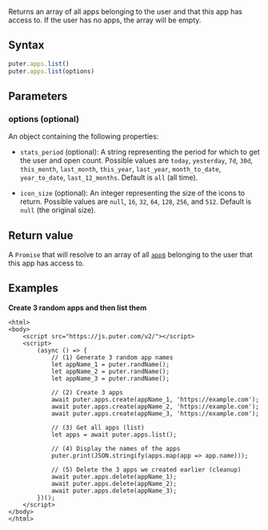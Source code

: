 Returns an array of all apps belonging to the user and that this app has access to. If the user has no apps, the array will be empty.

## Syntax
```js
puter.apps.list()
puter.apps.list(options)
```

## Parameters

### options (optional)

An object containing the following properties:

- `stats_period` (optional): A string representing the period for which to get the user and open count. Possible values are `today`, `yesterday`, `7d`, `30d`, `this_month`, `last_month`, `this_year`, `last_year`, `month_to_date`, `year_to_date`, `last_12_months`. Default is `all` (all time).

- `icon_size` (optional): An integer representing the size of the icons to return. Possible values are `null`, `16`, `32`, `64`, `128`, `256`, and `512`. Default is `null` (the original size).

## Return value
A `Promise` that will resolve to an array of all [`app`s](/Objects/app/) belonging to the user that this app has access to.

## Examples

<strong class="example-title">Create 3 random apps and then list them</strong>
```html;app-list
<html>
<body>
    <script src="https://js.puter.com/v2/"></script>
    <script>
        (async () => {
            // (1) Generate 3 random app names
            let appName_1 = puter.randName();
            let appName_2 = puter.randName();
            let appName_3 = puter.randName();

            // (2) Create 3 apps
            await puter.apps.create(appName_1, 'https://example.com');
            await puter.apps.create(appName_2, 'https://example.com');
            await puter.apps.create(appName_3, 'https://example.com');

            // (3) Get all apps (list)
            let apps = await puter.apps.list();

            // (4) Display the names of the apps
            puter.print(JSON.stringify(apps.map(app => app.name)));

            // (5) Delete the 3 apps we created earlier (cleanup)
            await puter.apps.delete(appName_1);
            await puter.apps.delete(appName_2);
            await puter.apps.delete(appName_3);
        })();
    </script>
</body>
</html>
```
